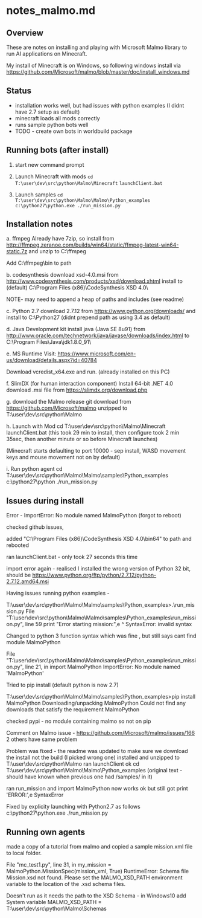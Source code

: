 # notes_malmo.md

Overview
--------------
These are notes on installing and playing with Microsoft Malmo library
to run AI applications on Minecraft.

My install of Minecraft is on Windows, so following windows install via 
https://github.com/Microsoft/malmo/blob/master/doc/install_windows.md


Status
----------
- installation works well, but had issues with python examples (I didnt have 2.7 setup as default)
- minecraft loads all mods correctly
- runs sample python bots well
- TODO - create own bots in worldbuild package

Running bots (after install)
------------------------------
1. start new command prompt
2. Launch Minecraft with mods
    `cd T:\user\dev\src\python\Malmo\Minecraft`
    `launchClient.bat`
    
3. Launch samples 
    `cd T:\user\dev\src\python\Malmo\Malmo\Python_examples`
    `c:\python27\python.exe ./run_mission.py`

Installation notes
------------------------

a. ffmpeg
Already have 7zip, so install 
from http://ffmpeg.zeranoe.com/builds/win64/static/ffmpeg-latest-win64-static.7z
and unzip to C:\ffmpeg

Add C:\ffmpeg\bin to path

b. codesynthesis
download xsd-4.0.msi
from http://www.codesynthesis.com/products/xsd/download.xhtml
install to (default)
C:\Program Files (x86)\CodeSynthesis XSD 4.0\ 

NOTE- may need to append a heap of paths and includes (see readme)


c. Python 2.7 
download 2.7.12 from https://www.python.org/downloads/
and install to C:\Python27 
(didnt prepend path as using 3.4 as default)

d. Java Development kit
install java (Java SE 8u91) from
http://www.oracle.com/technetwork/java/javase/downloads/index.html
to
C:\Program Files\Java\jdk1.8.0_91\

e. MS Runtime
Visit: https://www.microsoft.com/en-us/download/details.aspx?id=40784

Download vcredist_x64.exe and run. (already installed on this PC)

f. SlimDX (for human interaction component)
Install 64-bit .NET 4.0 download .msi file from  https://slimdx.org/download.php
 
g. download the Malmo release
git download from https://github.com/Microsoft/malmo
unzipped to T:\user\dev\src\python\Malmo

h. Launch with Mod
cd T:\user\dev\src\python\Malmo\Minecraft
launchClient.bat
(this took 29 min to install, then configure took 2 min 35sec, then another minute or so before Minecraft launches)

(Minecraft starts defaulting to port 10000 - sep install, WASD movement keys and mouse movement not on by default)



i. Run python agent
cd T:\user\dev\src\python\Malmo\Malmo\samples\Python_examples
c:\python27\python ./run_mission.py


Issues during install
-----------------------
Error - ImportError: No module named MalmoPython (forgot to reboot)

checked github issues, 

added "C:\Program Files (x86)\CodeSynthesis XSD 4.0\bin64" to path and rebooted

ran launchClient.bat - only took 27 seconds this time

import error again - realised I installed the wrong version of Python 32 bit, should be 
https://www.python.org/ftp/python/2.7.12/python-2.7.12.amd64.msi

Having issues running python examples - 

T:\user\dev\src\python\Malmo\Malmo\samples\Python_examples>.\run_mission.py
  File "T:\user\dev\src\python\Malmo\Malmo\samples\Python_examples\run_mission.py", line 59
    print "Error starting mission:",e
                                  ^
SyntaxError: invalid syntax

Changed to python 3 function syntax which was fine , but still says cant find module MalmoPython

  File "T:\user\dev\src\python\Malmo\Malmo\samples\Python_examples\run_mission.py", line 21, in <module>
    import MalmoPython
ImportError: No module named 'MalmoPython'

Tried to pip install (default python is now 2.7)

T:\user\dev\src\python\Malmo\Malmo\samples\Python_examples>pip install MalmoPython
Downloading/unpacking MalmoPython
  Could not find any downloads that satisfy the requirement MalmoPython
  
checked pypi - no module containing malmo so not on pip

Comment on Malmo issue - https://github.com/Microsoft/malmo/issues/166
2 others have same problem

Problem was fixed - the readme was updated to make sure we download the install not the build (I picked wrong one)
installed and unzipped to T:\user\dev\src\python\Malmo
ran launchClient ok
cd T:\user\dev\src\python\Malmo\Malmo\Python_examples  (original text - should have known when previous one had /samples/ in it)

ran run_mission and import MalmoPython now works ok
but still got print 'ERROR:',e SyntaxError

Fixed by explicity launching with Python2.7 as follows
c:\python27\python.exe ./run_mission.py

Running own agents
---------------------------
made a copy of a tutorial from malmo and copied a sample mission.xml file to local folder.

  File "mc_test1.py", line 31, in <module>
    my_mission = MalmoPython.MissionSpec(mission_xml, True)
RuntimeError: Schema file Mission.xsd not found. Please set the MALMO_XSD_PATH environment variable to the location of the .xsd schema files.



Doesn't run as it needs the path to the XSD Schema - in Windows10 add System variable
MALMO_XSD_PATH = T:\user\dev\src\python\Malmo\Schemas





